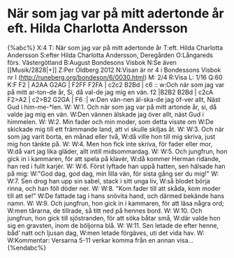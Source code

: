 # När som jag var på mitt adertonde år eft. Hilda Charlotta Andersson

{%abc%}
X:4
T: När som jag var på mitt adertonde år
T:eft. Hilda Charlotta Andersson
S:efter Hilda Charlotta Andersson, Deregården
O:Långareds förs. Västergötland
B:August Bondesons Visbok
N:Se även [[Musik/2828|+]]
Z:Per Oldberg 2012
N:Visan är nr 4 i Bondessons Visbok nr I (http://runeberg.org/bondeson/6/0030.html)
M: 2/4
R:Visa
L: 1/16
Q:60
K:F
F2 | A2AA G2AG | F2FF F2FA | c2c2 B2Bd | c6 ::
w:Och när som jag var på mitt ar-ton-de år, Si, då val-de jag mig en vän. 
f2 |B2B2 B2Bd | c2cA F2>A2 | c2>B2 G2GA | F6 :| 
w:Den vän-nen äl-ska-de jag öf-ver allt, Näst Gud i him-me-*len.
W:
W:1. Och när som jag var på mitt artonde år, si, då valde jag mig en vän.
W:Den vännen älskade jag över allt, näst Gud i himmelen.
W:
W:2. Min fader och min moder, som detta visste om
W:De skickade mig till ett främmande land, att vi skulle skiljas åt.
W:
W:3. Och när som jag varit borta, en månad eller två,
W:då ville hon till mig skriva, just mig hon tänkte på.
W:
W:4. Men hon fick inte skriva, för fader eller mor,
W:då vart jag lika gläder, allt intill midsommardag.
W:
W:5. Och jungfrun, hon gick in i kammaren, för att spela på klavér,
W:då kommer Herman ridande, han red i fullt karjér.
W:
W:6. Först lyftade han uppå hatten, sen hälsade han på mig:
W:"God dag, god dag, min lilla vän, för sista gång ser du mig!"
W:
W:7. Sen drog han upp sin sabel, stack i sitt unga liv,
W:så blodet börja rinna, och han föll döder ner.
W:
W:8. "Kom fader till att skåda, kom moder till att se!"
W:De fattade tag i hans snövita hand, och därmed bekände hans namn.
W:
W:9. Och jungfrun, hon gick in i kammaren, för att läsa några ord;
W:men tårarna, de tillrade, så titt ned på hennes bord.
W:
W:10. Och jungfrun, hon gick till sjöstranden, för att söka båtar små,
W:där valde hon sig en gravsten, inom de böljorna blå.
W:
W:11. Sen letade de efter henne, båd’ natt och ljusan dag,
W:men letade förgäves, uti det vida hav.
W:
W:Kommentar: Versarna 5-11 verkar komma från en annan visa...
{%endabc%}
